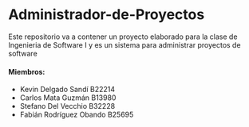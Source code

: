 # Administrador-de-Proyectos
Este repositorio va a contener un proyecto elaborado para la clase de Ingenieria de Software I y es un sistema para administrar proyectos de software

<h4>Miembros:</h4>
<ul>
  <li>Kevin Delgado Sandí B22214</li>
  <li>Carlos Mata Guzmán B13980</li>
  <li>Stefano Del Vecchio B32228</li>
  <li>Fabián Rodríguez Obando B25695 </li>

</ul>
